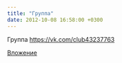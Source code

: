 ```yaml
---
title: "Группа"
date: 2012-10-08 16:58:00 +0300
---
```


Группа
https://vk.com/club43237763

[Вложение](https://vk.com/club43237763)
